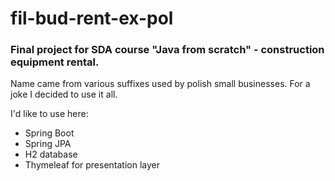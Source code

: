 # fil-bud-rent-ex-pol

### Final project for SDA course "Java from scratch" - construction equipment rental.
Name came from various suffixes used by polish small businesses. For a joke I decided to use it all.

I'd like to use here:
* Spring Boot
* Spring JPA
* H2 database
* Thymeleaf for presentation layer
